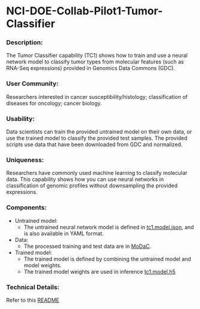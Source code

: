 # NCI-DOE-Collab-Pilot1-Tumor-Classifier

### Description:
The Tumor Classifier capability (TC1) shows how to train and use a neural network model to classify tumor types from molecular features (such as RNA-Seq expressions) provided in Genomics Data Commons (GDC).

### User Community:	
Researchers interested in cancer susceptibility/histology; classification of diseases for oncology; cancer biology.

### Usability:	
Data scientists can train the provided untrained model on their own data, or use the trained model to classify the provided test samples. The provided scripts use data that have been downloaded from GDC and normalized.

### Uniqueness:	
Researchers have commonly used machine learning to classify molecular data. This capability shows how you can use neural networks in classification of genomic profiles without downsampling the provided expressions.

### Components:	
* Untrained model: 
  * The untrained neural network model is defined in [tc1.model.json](https://modac.cancer.gov/searchTab?dme_data_id=NCI-DME-MS01-6996872), and is also available in YAML format.
* Data:
  * The processed training and test data are in [MoDaC](https://modac.cancer.gov/searchTab?dme_data_id=NCI-DME-MS01-6996872).
* Trained model:
  * The trained model is defined by combining the untrained model and model weights.
  * The trained model weights are used in inference [tc1.model.h5](https://modac.cancer.gov/searchTab?dme_data_id=NCI-DME-MS01-6996872)

### Technical Details:
Refer to this [README](./Pilot1/TC1/README.md)
